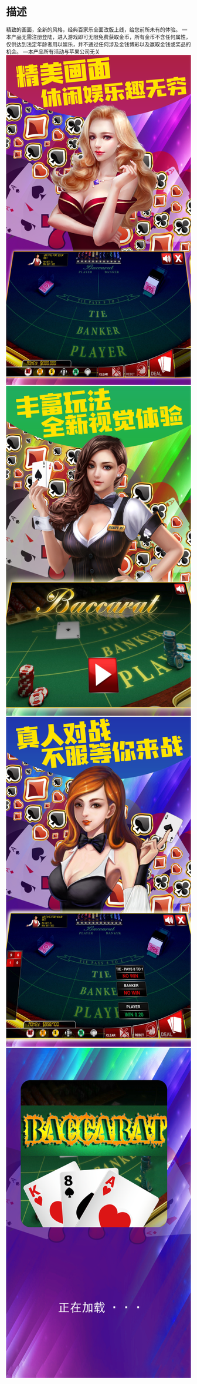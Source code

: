 # 描述
精致的画面，全新的风格，经典百家乐全面改版上线，给您前所未有的体验。
—本产品无需注册登陆，进入游戏即可无限免费获取金币，所有金币不含任何属性，仅供达到法定年龄者用以娱乐，并不通过任何涉及金钱博彩以及赢取金钱或奖品的机会。
—本产品所有活动与苹果公司无关
![](https://github.com/fer-090/BJLP/blob/master/z1.png)
![](https://github.com/fer-090/BJLP/blob/master/z2.png)
![](https://github.com/fer-090/BJLP/blob/master/3.png)
![](https://github.com/fer-090/BJLP/blob/master/4.png)
